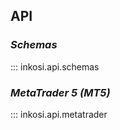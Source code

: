 ## API

### _Schemas_

::: inkosi.api.schemas

### _MetaTrader 5 (MT5)_

::: inkosi.api.metatrader

